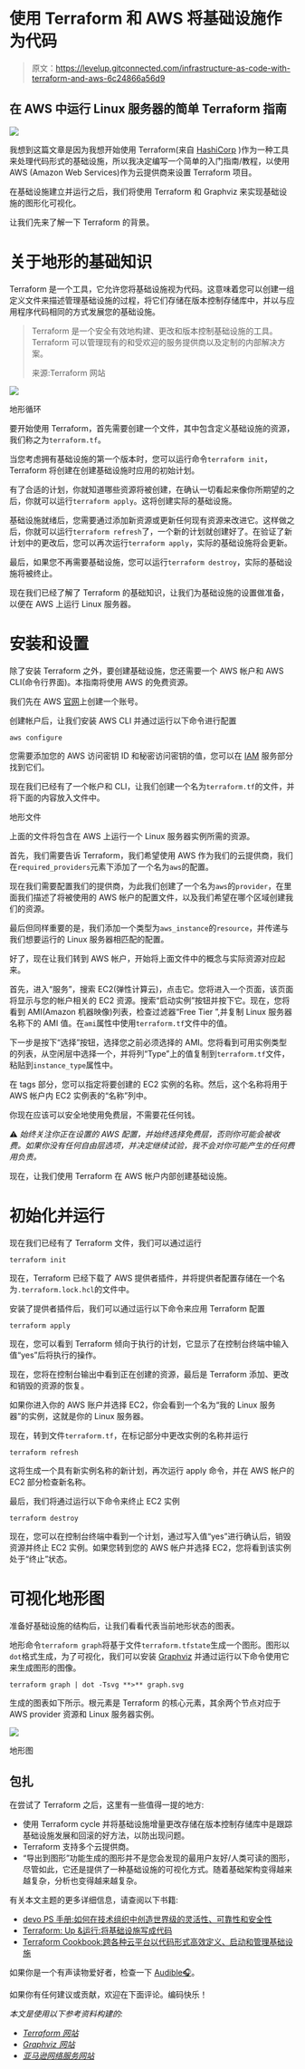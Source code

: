 # 使用 Terraform 和 AWS 将基础设施作为代码

> 原文：<https://levelup.gitconnected.com/infrastructure-as-code-with-terraform-and-aws-6c24866a56d9>

## 在 AWS 中运行 Linux 服务器的简单 Terraform 指南

![](img/10f8286d780bb59f3ce5c1cec1109d61.png)

我想到这篇文章是因为我想开始使用 Terraform(来自 [HashiCorp](https://www.google.com/search?q=HashiCorp) )作为一种工具来处理代码形式的基础设施，所以我决定编写一个简单的入门指南/教程，以使用 AWS (Amazon Web Services)作为云提供商来设置 Terraform 项目。

在基础设施建立并运行之后，我们将使用 Terraform 和 Graphviz 来实现基础设施的图形化可视化。

让我们先来了解一下 Terraform 的背景。

# 关于地形的基础知识

Terraform 是一个工具，它允许您将基础设施视为代码。这意味着您可以创建一组定义文件来描述管理基础设施的过程，将它们存储在版本控制存储库中，并以与应用程序代码相同的方式发展您的基础设施。

> Terraform 是一个安全有效地构建、更改和版本控制基础设施的工具。Terraform 可以管理现有的和受欢迎的服务提供商以及定制的内部解决方案。
> 
> 来源:Terraform 网站

![](img/5a9bf4ebb9036198c960e5bd5fe77907.png)

地形循环

要开始使用 Terraform，首先需要创建一个文件，其中包含定义基础设施的资源，我们称之为`terraform.tf`。

当您考虑拥有基础设施的第一个版本时，您可以运行命令`terraform init`，Terraform 将创建在创建基础设施时应用的初始计划。

有了合适的计划，你就知道哪些资源将被创建，在确认一切看起来像你所期望的之后，你就可以运行`terraform apply`。这将创建实际的基础设施。

基础设施就绪后，您需要通过添加新资源或更新任何现有资源来改进它。这样做之后，你就可以运行`terraform refresh`了，一个新的计划就创建好了。在验证了新计划中的更改后，您可以再次运行`terraform apply`，实际的基础设施将会更新。

最后，如果您不再需要基础设施，您可以运行`terraform destroy`，实际的基础设施将被终止。

现在我们已经了解了 Terraform 的基础知识，让我们为基础设施的设置做准备，以便在 AWS 上运行 Linux 服务器。

# 安装和设置

除了安装 Terraform 之外，要创建基础设施，您还需要一个 AWS 帐户和 AWS CLI(命令行界面)。本指南将使用 AWS 的免费资源。

我们先在 AWS [官网](https://aws.amazon.com/)上创建一个账号。

创建帐户后，让我们安装 AWS CLI 并通过运行以下命令进行配置

```
aws configure
```

您需要添加您的 AWS 访问密钥 ID 和秘密访问密钥的值，您可以在 [IAM](https://console.aws.amazon.com/iam/home#/security_credentials$access_key) 服务部分找到它们。

现在我们已经有了一个帐户和 CLI，让我们创建一个名为`terraform.tf`的文件，并将下面的内容放入文件中。

地形文件

上面的文件将包含在 AWS 上运行一个 Linux 服务器实例所需的资源。

首先，我们需要告诉 Terraform，我们希望使用 AWS 作为我们的云提供商，我们在`required_providers`元素下添加了一个名为`aws`的配置。

现在我们需要配置我们的提供商，为此我们创建了一个名为`aws`的`provider`，在里面我们描述了将被使用的 AWS 帐户的配置文件，以及我们希望在哪个区域创建我们的资源。

最后但同样重要的是，我们添加一个类型为`aws_instance`的`resource`，并传递与我们想要运行的 Linux 服务器相匹配的配置。

好了，现在让我们转到 AWS 帐户，开始将上面文件中的概念与实际资源对应起来。

首先，进入“服务”，搜索 EC2(弹性计算云)，点击它。您将进入一个页面，该页面将显示与您的帐户相关的 EC2 资源。搜索“启动实例”按钮并按下它。现在，您将看到 AMI(Amazon 机器映像)列表，检查过滤器“Free Tier ”,并复制 Linux 服务器名称下的 AMI 值。在`ami`属性中使用`terraform.tf`文件中的值。

下一步是按下“选择”按钮，选择您之前必须选择的 AMI。您将看到可用实例类型的列表，从空闲层中选择一个，并将列“Type”上的值复制到`terraform.tf`文件，粘贴到`instance_type`属性中。

在 tags 部分，您可以指定将要创建的 EC2 实例的名称。然后，这个名称将用于 AWS 帐户内 EC2 实例表的“名称”列中。

你现在应该可以安全地使用免费层，不需要花任何钱。

⚠️ *始终关注你正在设置的 AWS 配置，并始终选择免费层，否则你可能会被收费。如果你没有任何自由层选项，并决定继续试验，我不会对你可能产生的任何费用负责。*

现在，让我们使用 Terraform 在 AWS 帐户内部创建基础设施。

# 初始化并运行

现在我们已经有了 Terraform 文件，我们可以通过运行

```
terraform init
```

现在，Terraform 已经下载了 AWS 提供者插件，并将提供者配置存储在一个名为`.terraform.lock.hcl`的文件中。

安装了提供者插件后，我们可以通过运行以下命令来应用 Terraform 配置

```
terraform apply
```

现在，您可以看到 Terraform 倾向于执行的计划，它显示了在控制台终端中输入值“yes”后将执行的操作。

现在，您将在控制台输出中看到正在创建的资源，最后是 Terraform 添加、更改和销毁的资源的恢复。

如果你进入你的 AWS 账户并选择 EC2，你会看到一个名为“我的 Linux 服务器”的实例，这就是你的 Linux 服务器。

现在，转到文件`terraform.tf`，在标记部分中更改实例的名称并运行

```
terraform refresh
```

这将生成一个具有新实例名称的新计划，再次运行 apply 命令，并在 AWS 帐户的 EC2 部分检查新名称。

最后，我们将通过运行以下命令来终止 EC2 实例

```
terraform destroy
```

现在，您可以在控制台终端中看到一个计划，通过写入值“yes”进行确认后，销毁资源并终止 EC2 实例。如果您转到您的 AWS 帐户并选择 EC2，您将看到该实例处于“终止”状态。

# 可视化地形图

准备好基础设施的结构后，让我们看看代表当前地形状态的图表。

地形命令`terraform graph`将基于文件`terraform.tfstate`生成一个图形。图形以`dot`格式生成，为了可视化，我们可以安装 [Graphviz](https://graphviz.org/download/) 并通过运行以下命令使用它来生成图形的图像。

```
terraform graph | dot -Tsvg **>** graph.svg
```

生成的图表如下所示。根元素是 Terraform 的核心元素，其余两个节点对应于 AWS provider 资源和 Linux 服务器实例。

![](img/e1f853c661e6ebe7cf7cc86736af5d3d.png)

地形图

## 包扎

在尝试了 Terraform 之后，这里有一些值得一提的地方:

*   使用 Terraform cycle 并将基础设施增量更改存储在版本控制存储库中是跟踪基础设施发展和回滚的好方法，以防出现问题。
*   Terraform 支持多个云提供商。
*   “导出到图形”功能生成的图形并不是您会发现的最用户友好/人类可读的图形，尽管如此，它还是提供了一种基础设施的可视化方式。随着基础架构变得越来越复杂，分析也变得越来越复杂。

有关本文主题的更多详细信息，请查阅以下书籍:

*   [devo PS 手册:如何在技术组织中创造世界级的灵活性、可靠性和安全性](https://amzn.to/3bsICQt)
*   [Terraform: Up &运行:将基础设施写成代码](https://amzn.to/2N1yC7s)
*   [Terraform Cookbook:跨各种云平台以代码形式高效定义、启动和管理基础设施](https://amzn.to/3bnKgCR)

如果你是一个有声读物爱好者，检查一下 [Audible🎧](https://www.amazon.co.uk/Audible-Membership/dp/B00OPA2XFG?actionCode=AMN30DFT1Bk06604291990WX&tag=20200becb-21)。

如果你有任何建议或贡献，欢迎在下面评论。编码快乐！

*本文是使用以下参考资料构建的:*

*   [*Terraform 网站*](https://www.terraform.io/)
*   [*Graphviz 网站*](https://graphviz.org/)
*   [*亚马逊网络服务网站*](https://aws.amazon.com/)